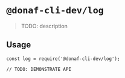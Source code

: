 # `@donaf-cli-dev/log`

> TODO: description

## Usage

```
const log = require('@donaf-cli-dev/log');

// TODO: DEMONSTRATE API
```
